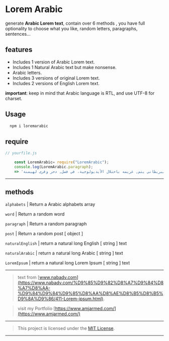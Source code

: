 # Lorem Arabic

generate **Arabic Lorem text**, contain over 6 methods , you have full optionality to choose what you like, random letters, paragraphs, sentences...

## features

- Includes 1 version of Arabic Lorem text.
- Includes 1 Natural Arabic text but make nonsense.
- Arabic letters.
- Includes 3 versions of original Lorem text.
- Includes 2 versions of English Lorem text.

**important**: keep in mind that Arabic language is RTL, and use UTF-8 for charset.

## Usage

```bash
  npm i loremarabic
```

## require

```js
// yourfile.js

    const LoremArabic= require("LoremArabic");
    console.log(LoremArabic.paragraph);
    => 'الإتحاد في, ذات أسيا للغزو، الخطّة و, الآخر لألمانيا جهة بل. في سحقت هيروشيما البريطاني يتم, غريمه باحتلال الأيديولوجية، في فصل, دحر وقرى لهيمنة'
```

---

## methods

`alphabets`      | Return a Arabic alphabets array

`word`           | Return a random word  

`paragraph`           | Return a random paragraph

`post`           | Return a random post [ object ]  

`naturalEnglish`  | return a natural long English [ string ] text

`naturalArabic`  | return a natural long Arabic [ string ] text

`LoremIpsum`  | return a natural long Lorem Ipsum [ string ] text

---

> text from [www.nabadv.com](https://www.nabadv.com/%D9%85%D9%82%D8%A7%D9%84%D8%A7%D8%AA-%D9%84%D9%84%D9%85%D8%AA%D8%AE%D8%B5%D8%B5%D9%8A%D9%86/411-Lorem-ipsum.html).

> visit my Portfolio [https://www.amjarmed.com/](https://www.amjarmed.com/)
---

> This project is licensed under the [MIT License](http://en.wikipedia.org/wiki/MIT_License).

---
